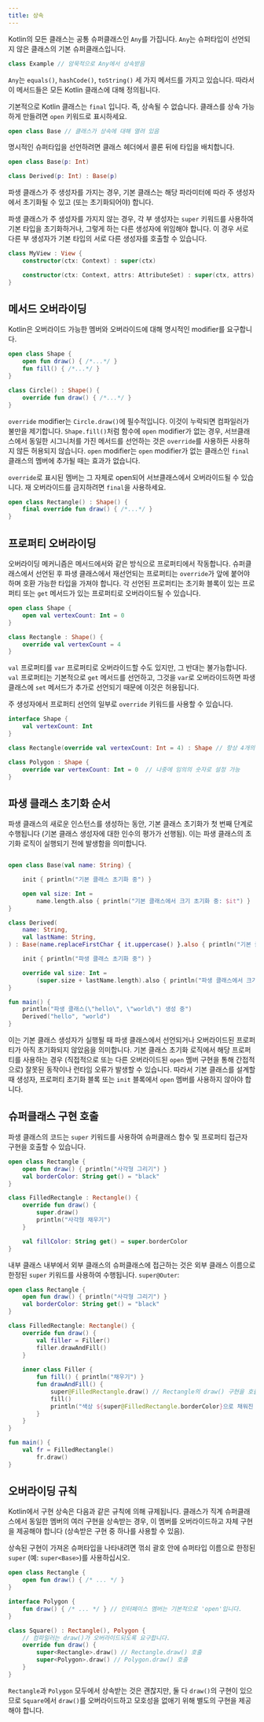 ```yaml
---
title: 상속
---
```

Kotlin의 모든 클래스는 공통 슈퍼클래스인 `Any`를 가집니다. `Any`는 슈퍼타입이 선언되지 않은 클래스의 기본 슈퍼클래스입니다.

```kotlin
class Example // 암묵적으로 Any에서 상속받음
```

`Any`는 `equals()`, `hashCode()`, `toString()` 세 가지 메서드를 가지고 있습니다. 따라서 이 메서드들은 모든 Kotlin 클래스에 대해 정의됩니다.

기본적으로 Kotlin 클래스는 `final` 입니다. 즉, 상속될 수 없습니다. 클래스를 상속 가능하게 만들려면 `open` 키워드로 표시하세요.

```kotlin
open class Base // 클래스가 상속에 대해 열려 있음

```

명시적인 슈퍼타입을 선언하려면 클래스 헤더에서 콜론 뒤에 타입을 배치합니다.

```kotlin
open class Base(p: Int)

class Derived(p: Int) : Base(p)
```

파생 클래스가 주 생성자를 가지는 경우, 기본 클래스는 해당 파라미터에 따라 주 생성자에서 초기화될 수 있고 (또는 초기화되어야) 합니다.

파생 클래스가 주 생성자를 가지지 않는 경우, 각 부 생성자는 `super` 키워드를 사용하여 기본 타입을 초기화하거나, 그렇게 하는 다른 생성자에 위임해야 합니다. 이 경우 서로 다른 부 생성자가 기본 타입의 서로 다른 생성자를 호출할 수 있습니다.

```kotlin
class MyView : View {
    constructor(ctx: Context) : super(ctx)

    constructor(ctx: Context, attrs: AttributeSet) : super(ctx, attrs)
}
```

## 메서드 오버라이딩

Kotlin은 오버라이드 가능한 멤버와 오버라이드에 대해 명시적인 modifier를 요구합니다.

```kotlin
open class Shape {
    open fun draw() { /*...*/ }
    fun fill() { /*...*/ }
}

class Circle() : Shape() {
    override fun draw() { /*...*/ }
}
```

`override` modifier는 `Circle.draw()`에 필수적입니다. 이것이 누락되면 컴파일러가 불만을 제기합니다. `Shape.fill()`처럼 함수에 `open` modifier가 없는 경우, 서브클래스에서 동일한 시그니처를 가진 메서드를 선언하는 것은 `override`를 사용하든 사용하지 않든 허용되지 않습니다. `open` modifier는 `open` modifier가 없는 클래스인 `final` 클래스의 멤버에 추가될 때는 효과가 없습니다.

`override`로 표시된 멤버는 그 자체로 open되어 서브클래스에서 오버라이드될 수 있습니다. 재 오버라이드를 금지하려면 `final`을 사용하세요.

```kotlin
open class Rectangle() : Shape() {
    final override fun draw() { /*...*/ }
}
```

## 프로퍼티 오버라이딩

오버라이딩 메커니즘은 메서드에서와 같은 방식으로 프로퍼티에서 작동합니다. 슈퍼클래스에서 선언된 후 파생 클래스에서 재선언되는 프로퍼티는 `override`가 앞에 붙어야 하며 호환 가능한 타입을 가져야 합니다. 각 선언된 프로퍼티는 초기화 블록이 있는 프로퍼티 또는 `get` 메서드가 있는 프로퍼티로 오버라이드될 수 있습니다.

```kotlin
open class Shape {
    open val vertexCount: Int = 0
}

class Rectangle : Shape() {
    override val vertexCount = 4
}
```

`val` 프로퍼티를 `var` 프로퍼티로 오버라이드할 수도 있지만, 그 반대는 불가능합니다. `val` 프로퍼티는 기본적으로 `get` 메서드를 선언하고, 그것을 `var`로 오버라이드하면 파생 클래스에 `set` 메서드가 추가로 선언되기 때문에 이것은 허용됩니다.

주 생성자에서 프로퍼티 선언의 일부로 `override` 키워드를 사용할 수 있습니다.

```kotlin
interface Shape {
    val vertexCount: Int
}

class Rectangle(override val vertexCount: Int = 4) : Shape // 항상 4개의 정점을 가짐

class Polygon : Shape {
    override var vertexCount: Int = 0  // 나중에 임의의 숫자로 설정 가능
}
```

## 파생 클래스 초기화 순서

파생 클래스의 새로운 인스턴스를 생성하는 동안, 기본 클래스 초기화가 첫 번째 단계로 수행됩니다 (기본 클래스 생성자에 대한 인수의 평가가 선행됨). 이는 파생 클래스의 초기화 로직이 실행되기 전에 발생함을 의미합니다.

```kotlin

open class Base(val name: String) {

    init { println("기본 클래스 초기화 중") }

    open val size: Int = 
        name.length.also { println("기본 클래스에서 크기 초기화 중: $it") }
}

class Derived(
    name: String,
    val lastName: String,
) : Base(name.replaceFirstChar { it.uppercase() }.also { println("기본 클래스에 대한 인수: $it") }) {

    init { println("파생 클래스 초기화 중") }

    override val size: Int =
        (super.size + lastName.length).also { println("파생 클래스에서 크기 초기화 중: $it") }
}

fun main() {
    println("파생 클래스(\"hello\", \"world\") 생성 중")
    Derived("hello", "world")
}
```

이는 기본 클래스 생성자가 실행될 때 파생 클래스에서 선언되거나 오버라이드된 프로퍼티가 아직 초기화되지 않았음을 의미합니다. 기본 클래스 초기화 로직에서 해당 프로퍼티를 사용하는 경우 (직접적으로 또는 다른 오버라이드된 `open` 멤버 구현을 통해 간접적으로) 잘못된 동작이나 런타임 오류가 발생할 수 있습니다. 따라서 기본 클래스를 설계할 때 생성자, 프로퍼티 초기화 블록 또는 `init` 블록에서 `open` 멤버를 사용하지 않아야 합니다.

## 슈퍼클래스 구현 호출

파생 클래스의 코드는 `super` 키워드를 사용하여 슈퍼클래스 함수 및 프로퍼티 접근자 구현을 호출할 수 있습니다.

```kotlin
open class Rectangle {
    open fun draw() { println("사각형 그리기") }
    val borderColor: String get() = "black"
}

class FilledRectangle : Rectangle() {
    override fun draw() {
        super.draw()
        println("사각형 채우기")
    }

    val fillColor: String get() = super.borderColor
}
```

내부 클래스 내부에서 외부 클래스의 슈퍼클래스에 접근하는 것은 외부 클래스 이름으로 한정된 `super` 키워드를 사용하여 수행됩니다. `super@Outer`:

```kotlin
open class Rectangle {
    open fun draw() { println("사각형 그리기") }
    val borderColor: String get() = "black"
}

class FilledRectangle: Rectangle() {
    override fun draw() {
        val filler = Filler()
        filler.drawAndFill()
    }
    
    inner class Filler {
        fun fill() { println("채우기") }
        fun drawAndFill() {
            super@FilledRectangle.draw() // Rectangle의 draw() 구현을 호출합니다.
            fill()
            println("색상 ${super@FilledRectangle.borderColor}으로 채워진 사각형 그림") // Rectangle의 borderColor의 get() 구현을 사용합니다.
        }
    }
}

fun main() {
    val fr = FilledRectangle()
        fr.draw()
}
```

## 오버라이딩 규칙

Kotlin에서 구현 상속은 다음과 같은 규칙에 의해 규제됩니다. 클래스가 직계 슈퍼클래스에서 동일한 멤버의 여러 구현을 상속받는 경우, 이 멤버를 오버라이드하고 자체 구현을 제공해야 합니다 (상속받은 구현 중 하나를 사용할 수 있음).

상속된 구현이 가져온 슈퍼타입을 나타내려면 꺾쇠 괄호 안에 슈퍼타입 이름으로 한정된 `super` (예: `super<Base>`)를 사용하십시오.

```kotlin
open class Rectangle {
    open fun draw() { /* ... */ }
}

interface Polygon {
    fun draw() { /* ... */ } // 인터페이스 멤버는 기본적으로 'open'입니다.
}

class Square() : Rectangle(), Polygon {
    // 컴파일러는 draw()가 오버라이드되도록 요구합니다.
    override fun draw() {
        super<Rectangle>.draw() // Rectangle.draw() 호출
        super<Polygon>.draw() // Polygon.draw() 호출
    }
}
```

`Rectangle`과 `Polygon` 모두에서 상속받는 것은 괜찮지만, 둘 다 `draw()`의 구현이 있으므로 `Square`에서 `draw()`를 오버라이드하고 모호성을 없애기 위해 별도의 구현을 제공해야 합니다.
```